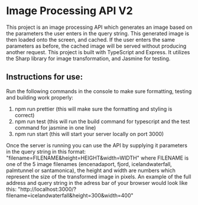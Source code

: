 # Image Processing API V2

This project is an image processing API which generates an image based on the parameters the user enters in the query string.
This generated image is then loaded onto the screen, and cached. If the user enters the same parameters as before, the cached
image will be served without producing another request. This project is built with TypeScript and Express. It utilizes the Sharp 
library for image transformation, and Jasmine for testing.

## Instructions for use:

Run the following commands in the console to make sure formatting, testing and building work properly:

1. npm run prettier (this will make sure the formatting and styling is correct)
2. npm run test (this will run the build command for typescript and the test command for jasmine in one line)
3. npm run start (this will start your server locally on port 3000)

Once the server is running you can use the API by supplying it parameters in the query string in this format:
"filename=FILENAME&height=HEIGHT&width=WIDTH" where FILENAME is one of the 5 image filenames (encenadaport, 
fjord, icelandwaterfall, palmtunnel or santamonica), the height and width are numbers which represent the size
of the transformed image in pixels. An example of the full address and query string in the adress bar of your 
browser would look like this: "http://localhost:3000/?filename=icelandwaterfall&height=300&width=400"


